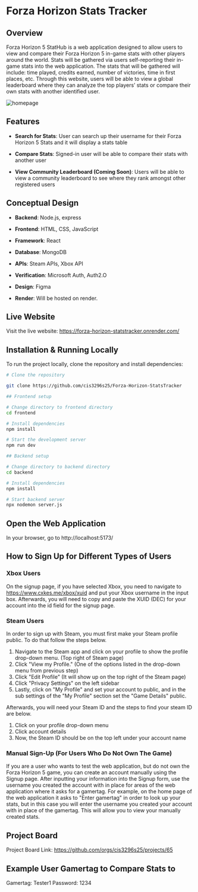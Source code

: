# Forza Horizon Stats Tracker

## Overview
Forza Horizon 5 StatHub is a web application designed to allow users to view and compare their Forza Horizon 5 in-game stats with other players around the world. Stats will be gathered via users self-reporting their in-game stats into the web application. The stats that will be gathered will include: time played, credits earned, number of victories, time in first places, etc. Through this website, users will be able to view a global leaderboard where they can analyze the top players’ stats or compare their own stats with another identified user.

![homepage](./homepage.png)

## Features
- **Search for Stats**: User can search up their username for their Forza Horizon 5 Stats and it will display a stats table 

- **Compare Stats**: Signed-in user will be able to compare their stats with another user

- **View Community Leaderboard (Coming Soon)**: Users will be able to view a community leaderboard to see where they rank amongst other registered users

## Conceptual Design
- **Backend**: Node.js, express 

- **Frontend**: HTML, CSS, JavaScript

- **Framework**: React

- **Database**: MongoDB  

- **APIs**: Steam APIs, Xbox API

- **Verification**: Microsoft Auth, Auth2.O

- **Design**: Figma

- **Render**: Will be hosted on render.

## Live Website
Visit the live website: https://forza-horizon-statstracker.onrender.com/



## Installation & Running Locally 
To run the project locally, clone the repository and install dependencies:
``` bash 
# Clone the repository 

git clone https://github.com/cis3296s25/Forza-Horizon-StatsTracker

## Frontend setup 

# Change directory to frontend directory 
cd frontend

# Install dependencies 
npm install

# Start the development server
npm run dev 

## Backend setup

# Change directory to backend directory 
cd backend 

# Install dependencies 
npm install 

# Start backend server 
npx nodemon server.js 
```

## Open the Web Application 

In your browser, go to http://localhost:5173/

## How to Sign Up for Different Types of Users


### Xbox Users

On the signup page, if you have selected Xbox, you need to navigate to https://www.cxkes.me/xbox/xuid and put 
your Xbox username in the input box. Afterwards, you will need to copy and paste the XUID (DEC) for your account into the id field for the signup page. 

### Steam Users
In order to sign up with Steam, you must first make your Steam profile public. To do that follow the steps below.

1. Navigate to the Steam app and click on your profile to show the profile drop-down menu. (Top right of Steam page)
2. Click "View my Profile." (One of the options listed in the drop-down menu from previous step)
3. Click "Edit Profile" (It will show up on the top right of the Steam page)
4. Click "Privacy Settings" on the left sidebar
5. Lastly, click on "My Profile" and set your account to public, and in the sub settings of the "My Profile" section set the "Game Details" public. 

Afterwards, you will need your Steam ID and the steps to find your steam ID are below.

1. Click on your profile drop-down menu
2. Click account details
3. Now, the Steam ID should be on the top left under your account name

### Manual Sign-Up (For Users Who Do Not Own The Game)
If you are a user who wants to test the web application, but do not own the Forza Horizon 5 game, you can create an account manually using the Signup page. After inputting your information into the Signup form, use the username you created the account with in place for areas of the web application where it asks for a gamertag. For example, on the home page of the web application it asks to "Enter gamertag" in order to look up your stats, but in this case you will enter the username you created your account with in place of the gamertag. This will allow you to view your manually created stats.  




## Project Board

Project Board Link: https://github.com/orgs/cis3296s25/projects/65

## Example User Gamertag to Compare Stats to 

Gamertag: Tester1
Password: 1234


